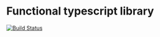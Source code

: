 # Functional typescript library
[![Build Status](https://travis-ci.org/bali182/typescript-functional.svg)](https://travis-ci.org/bali182/typescript-functional)